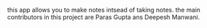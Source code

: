 this app allows you to make notes intsead of taking notes.
the main contributors in this project are Paras Gupta ans Deepesh Manwani.
